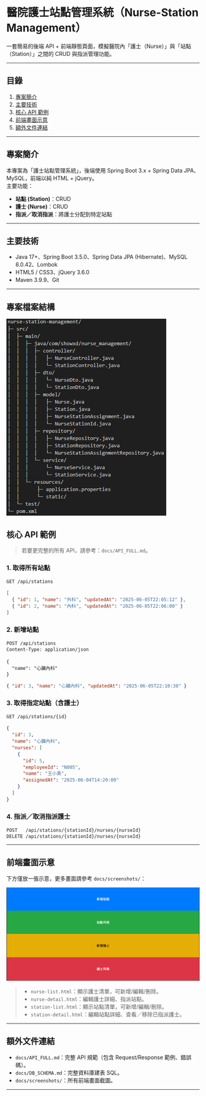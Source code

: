 # 醫院護士站點管理系統（Nurse-Station Management）

一套簡易的後端 API + 前端靜態頁面，模擬醫院內「護士（Nurse）」與「站點（Station）」之間的 CRUD 與指派管理功能。

---

## 目錄

1. [專案簡介](#專案簡介)
2. [主要技術](#主要技術)
3. [核心 API 範例](#核心-api-範例)
4. [前端畫面示意](#前端畫面示意)
5. [額外文件連結](#額外文件連結)

---

## 專案簡介

本專案為「護士站點管理系統」，後端使用 Spring Boot 3.x + Spring Data JPA、MySQL，前端以純 HTML + jQuery。  
主要功能：  
- **站點 (Station)**：CRUD  
- **護士 (Nurse)**：CRUD  
- **指派／取消指派**：將護士分配到特定站點

---

## 主要技術

- Java 17+、Spring Boot 3.5.0、Spring Data JPA (Hibernate)、MySQL 8.0.42、Lombok  
- HTML5 / CSS3、jQuery 3.6.0  
- Maven 3.9.9、Git  

---

## 專案檔案結構

![架構圖](docs/screenshots/architecture.png)


## 核心 API 範例

> 若要更完整的所有 API，請參考：`docs/API_FULL.md`。

### 1. 取得所有站點

```
GET /api/stations
```

```json
[
  { "id": 1, "name": "外科", "updatedAt": "2025-06-05T22:05:12" },
  { "id": 2, "name": "內科", "updatedAt": "2025-06-05T22:06:00" }
]
```

### 2. 新增站點

```
POST /api/stations
Content-Type: application/json

{
  "name": "心臟內科"
}
```

```json
{ "id": 3, "name": "心臟內科", "updatedAt": "2025-06-05T22:10:30" }
```

### 3. 取得指定站點（含護士）

```
GET /api/stations/{id}
```

```json
{
  "id": 3,
  "name": "心臟內科",
  "nurses": [
    {
      "id": 5,
      "employeeId": "N005",
      "name": "王小美",
      "assignedAt": "2025-06-04T14:20:00"
    }
  ]
}
```

### 4. 指派／取消指派護士

```
POST   /api/stations/{stationId}/nurses/{nurseId}
DELETE /api/stations/{stationId}/nurses/{nurseId}
```

---

## 前端畫面示意

下方僅放一張示意，更多畫面請參考 `docs/screenshots/`：

![首頁範例](docs/screenshots/index.png)

> * `nurse-list.html`：顯示護士清單，可新增/編輯/刪除。
> * `nurse-detail.html`：編輯護士詳細、指派站點。
> * `station-list.html`：顯示站點清單，可新增/編輯/刪除。
> * `station-detail.html`：編輯站點詳細、查看／移除已指派護士。

---

## 額外文件連結

* `docs/API_FULL.md`：完整 API 規範（包含 Request/Response 範例、錯誤碼）。
* `docs/DB_SCHEMA.md`：完整資料庫建表 SQL。
* `docs/screenshots/`：所有前端畫面截圖。

---
